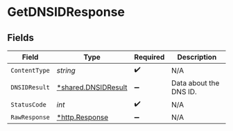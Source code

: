 # GetDNSIDResponse


## Fields

| Field                                                     | Type                                                      | Required                                                  | Description                                               |
| --------------------------------------------------------- | --------------------------------------------------------- | --------------------------------------------------------- | --------------------------------------------------------- |
| `ContentType`                                             | *string*                                                  | :heavy_check_mark:                                        | N/A                                                       |
| `DNSIDResult`                                             | [*shared.DNSIDResult](../../models/shared/dnsidresult.md) | :heavy_minus_sign:                                        | Data about the DNS ID.                                    |
| `StatusCode`                                              | *int*                                                     | :heavy_check_mark:                                        | N/A                                                       |
| `RawResponse`                                             | [*http.Response](https://pkg.go.dev/net/http#Response)    | :heavy_minus_sign:                                        | N/A                                                       |